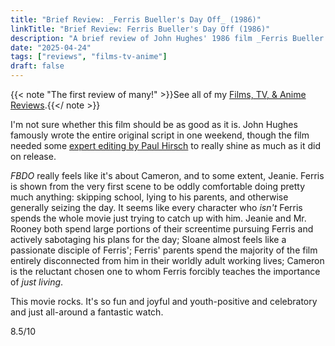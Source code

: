 ```yaml
---
title: "Brief Review: _Ferris Bueller's Day Off_ (1986)"
linkTitle: "Brief Review: Ferris Bueller's Day Off (1986)"
description: "A brief review of John Hughes' 1986 film _Ferris Bueller's Day Off_."
date: "2025-04-24"
tags: ["reviews", "films-tv-anime"]
draft: false
---
```


{{< note "The first review of many!" >}}See all of my [Films, TV, & Anime Reviews](/2025/04/page-films-tv-anime).{{</ note >}}

I'm not sure whether this film should be as good as it is. John Hughes famously wrote the entire original script in one weekend, though the film needed some [expert editing by Paul Hirsch](https://www.youtube.com/watch?v=9kt-wlM9Ucs) to really shine as much as it did on release.

_FBDO_ really feels like it's about Cameron, and to some extent, Jeanie. Ferris is shown from the very first scene to be oddly comfortable doing pretty much anything: skipping school, lying to his parents, and otherwise generally seizing the day. It seems like every character who _isn't_ Ferris spends the whole movie just trying to catch up with him. Jeanie and Mr. Rooney both spend large portions of their screentime pursuing Ferris and actively sabotaging his plans for the day; Sloane almost feels like a passionate disciple of Ferris'; Ferris' parents spend the majority of the film entirely disconnected from him in their worldly adult working lives; Cameron is the reluctant chosen one to whom Ferris forcibly teaches the importance of _just living_.

This movie rocks. It's so fun and joyful and youth-positive and celebratory and just all-around a fantastic watch.

8.5/10
